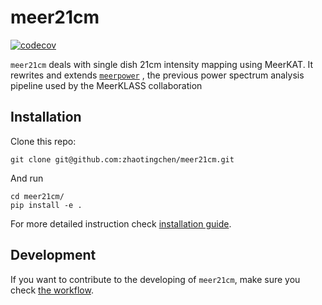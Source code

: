 # **meer21cm**
[![codecov](https://codecov.io/gh/zhaotingchen/meer21cm/graph/badge.svg?token=BEE45774LQ)](https://codecov.io/gh/zhaotingchen/meer21cm)

`meer21cm` deals with single dish 21cm intensity mapping using MeerKAT.
It rewrites and extends [`meerpower`](https://github.com/meerklass/meerpower) , the previous power spectrum analysis pipeline used by the MeerKLASS collaboration

## Installation
Clone this repo:
```
git clone git@github.com:zhaotingchen/meer21cm.git
```

And run
```
cd meer21cm/
pip install -e .
```

For more detailed instruction check [installation guide](INSTALLATION.md).

## Development
If you want to contribute to the developing of `meer21cm`, make sure you check [the workflow](DEVELOPING.md).
